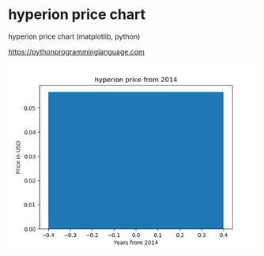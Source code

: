 # hyperion price chart 

hyperion price chart (matplotlib, python)

https://pythonprogramminglanguage.com

<img src='chart.png'>
